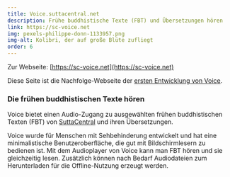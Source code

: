 ```yaml
---
title: Voice.suttacentral.net
description: Frühe buddhistische Texte (FBT) und Übersetzungen hören
link: https://sc-voice.net
img: pexels-philippe-donn-1133957.png
img-alt: Kolibri, der auf große Blüte zufliegt
order: 6
---
```


Zur Webseite: [https://sc-voice.net](https://sc-voice.net)

Diese Seite ist die Nachfolge-Webseite der [ersten Entwicklung von Voice](#/wiki/webseiten/voice.suttacentral).

### Die frühen buddhistischen Texte hören
Voice bietet einen Audio-Zugang zu ausgewählten frühen buddhistischen Texten (FBT) von [SuttaCentral](https://suttacentral.net/?lang=de) und ihren Übersetzungen.

Voice wurde für Menschen mit Sehbehinderung entwickelt und hat eine minimalistische Benutzeroberfläche, die gut mit Bildschirmlesern zu bedienen ist. Mit dem Audioplayer von Voice kann man FBT hören und sie gleichzeitig lesen. Zusätzlich können nach Bedarf Audiodateien zum Herunterladen für die Offline-Nutzung erzeugt werden. 

